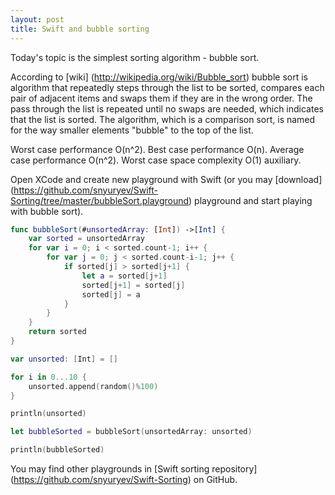 ```yaml
---
layout: post
title: Swift and bubble sorting
---
```


Today's topic is the simplest sorting algorithm - bubble sort. 

According to [wiki] (http://wikipedia.org/wiki/Bubble_sort) bubble sort is algorithm that repeatedly steps through the list to be sorted, compares each pair of adjacent items and swaps them if they are in the wrong order. The pass through the list is repeated until no swaps are needed, which indicates that the list is sorted. The algorithm, which is a comparison sort, is named for the way smaller elements "bubble" to the top of the list. 

Worst case performance O(n^2).
Best case performance	O(n).
Average case performance O(n^2).
Worst case space complexity O(1) auxiliary.

Open XCode and create new playground with Swift (or you may [download] (https://github.com/snyuryev/Swift-Sorting/tree/master/bubbleSort.playground) playground and start playing with bubble sort). 

``` swift
func bubbleSort(#unsortedArray: [Int]) ->[Int] {
    var sorted = unsortedArray
    for var i = 0; i < sorted.count-1; i++ {
        for var j = 0; j < sorted.count-i-1; j++ {
            if sorted[j] > sorted[j+1] {
                let a = sorted[j+1]
                sorted[j+1] = sorted[j]
                sorted[j] = a
            }
        }
    }
    return sorted
}

var unsorted: [Int] = []

for i in 0...10 {
    unsorted.append(random()%100)
}

println(unsorted)

let bubbleSorted = bubbleSort(unsortedArray: unsorted)

println(bubbleSorted)
```

You may find other playgrounds in [Swift sorting repository] (https://github.com/snyuryev/Swift-Sorting) on GitHub. 
